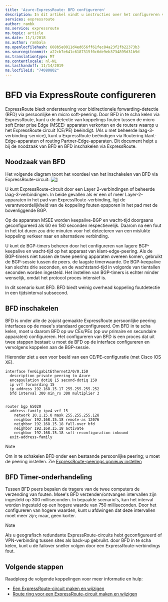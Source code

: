 ```yaml
---
title: 'Azure-ExpressRoute: BFD configureren'
description: In dit artikel vindt u instructies over het configureren van BFD (in twee richtingen doorsturen detectie) via privé-peering van een ExpressRoute-circuit.
services: expressroute
author: rambk
ms.service: expressroute
ms.topic: article
ms.date: 11/1/2018
ms.author: rambala
ms.openlocfilehash: 608b5e0011d4ed656ff61fec84a23f2fb22373b3
ms.sourcegitcommit: a22cb7e641c6187315f0c6de9eb3734895d31b9d
ms.translationtype: MT
ms.contentlocale: nl-NL
ms.lasthandoff: 11/14/2019
ms.locfileid: "74080802"
---
```

# <a name="configure-bfd-over-expressroute"></a>BFD via ExpressRoute configureren

ExpressRoute biedt ondersteuning voor bidirectionele forwarding-detectie (BFD) via persoonlijke en micro soft-peering. Door BFD in te scha kelen via ExpressRoute, kunt u de detectie van koppelings fouten tussen de micro soft Enter prise Edge (MSEE)-apparaten verkorten en de routers waarop u het ExpressRoute circuit (CE/PE) beëindigt. (Als u met beheerde laag-3-verbinding-service), kunt u ExpressRoute beëindigen via Routering klant-Edge-apparaten of routing Partner-Edge-apparaten. Dit document helpt u bij de noodzaak van BFD en BFD inschakelen via ExpressRoute.

## <a name="need-for-bfd"></a>Noodzaak van BFD

Het volgende diagram toont het voordeel van het inschakelen van BFD via ExpressRoute-circuit: [ ![1]][1]

U kunt ExpressRoute-circuit door een Layer 2-verbindingen of beheerde laag-3-verbindingen. In beide gevallen als er een of meer Layer-2-apparaten in het pad van ExpressRoute-verbinding, ligt de verantwoordelijkheid van de koppeling fouten opsporen in het pad met de bovenliggende BGP.

Op de apparaten MSEE worden keepalive-BGP en wacht-tijd doorgaans geconfigureerd als 60 en 180 seconden respectievelijk. Daarom na een fout in het tot duren zou drie minuten voor het detecteren van een mislukte koppeling verkeer naar en alternatieve verbinding.

U kunt de BGP-timers beheren door het configureren van lagere BGP-keepalive en wacht-tijd op het apparaat van klant-edge-peering. Als de BGP-timers niet tussen de twee peering apparaten overeen komen, gebruikt de BGP-sessie tussen de peers. de laagste timerwaarde. De BGP-keepalive kan slechts drie seconden, en de wachtstand-tijd in volgorde van tientallen seconden worden ingesteld. Het instellen van BGP-timers is echter minder wenselijk, omdat het protocol proces intensief is.

In dit scenario kunt BFD. BFD biedt weinig overhead koppeling foutdetectie in een tijdsinterval subsecond. 


## <a name="enabling-bfd"></a>BFD inschakelen

BFD is onder alle de zojuist gemaakte ExpressRoute persoonlijke peering interfaces op de msee's standaard geconfigureerd. Om BFD in te scha kelen, moet u daarom BFD op uw CEs/PEs (op uw primaire en secundaire apparaten) configureren. Het configureren van BFD is een proces dat uit twee stappen bestaat: u moet de BFD op de interface configureren en vervolgens koppelen aan de BGP-sessie.

Hieronder ziet u een voor beeld van een CE/PE-configuratie (met Cisco IOS XE). 

    interface TenGigabitEthernet2/0/0.150
      description private peering to Azure
      encapsulation dot1Q 15 second-dot1q 150
      ip vrf forwarding 15
      ip address 192.168.15.17 255.255.255.252
      bfd interval 300 min_rx 300 multiplier 3


    router bgp 65020
      address-family ipv4 vrf 15
        network 10.1.15.0 mask 255.255.255.128
        neighbor 192.168.15.18 remote-as 12076
        neighbor 192.168.15.18 fall-over bfd
        neighbor 192.168.15.18 activate
        neighbor 192.168.15.18 soft-reconfiguration inbound
      exit-address-family

>[!NOTE]
>Om in te schakelen BFD onder een bestaande persoonlijke peering; u moet de peering instellen. Zie [ExpressRoute-peerings opnieuw instellen][ResetPeering]
>

## <a name="bfd-timer-negotiation"></a>BFD Timer-onderhandeling

Tussen BFD peers bepalen de tragere van de twee computers de verzending van fouten. Msee's BFD verzenden/ontvangen intervallen zijn ingesteld op 300 milliseconden. In bepaalde scenario's, kan het interval worden ingesteld op een hogere waarde van 750 milliseconden. Door het configureren van hogere waarden, kunt u afdwingen dat deze intervallen moet meer zijn; maar, geen korter.

>[!NOTE]
>Als u geografisch redundante ExpressRoute-circuits hebt geconfigureerd of VPN-verbinding tussen sites als back-up gebruikt. door BFD in te scha kelen, kunt u de failover sneller volgen door een ExpressRoute-verbindings fout. 
>

## <a name="next-steps"></a>Volgende stappen

Raadpleeg de volgende koppelingen voor meer informatie en hulp:

- [Een ExpressRoute-circuit maken en wijzigen][CreateCircuit]
- [Route ring voor een ExpressRoute-circuit maken en wijzigen][CreatePeering]

<!--Image References-->
[1]: ./media/expressroute-bfd/BFD_Need.png "BFD versnelt tijd aftrek van koppeling"

<!--Link References-->
[CreateCircuit]: https://docs.microsoft.com/azure/expressroute/expressroute-howto-circuit-portal-resource-manager 
[CreatePeering]: https://docs.microsoft.com/azure/expressroute/expressroute-howto-routing-portal-resource-manager
[ResetPeering]: https://docs.microsoft.com/azure/expressroute/expressroute-howto-reset-peering






